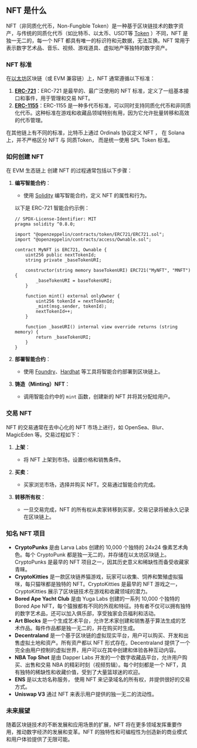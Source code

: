 ## NFT 是什么

NFT（非同质化代币，Non-Fungible Token）是一种基于区块链技术的数字资产，与传统的同质化代币（如比特币、以太币、USDT等 [Token](https://learnblockchain.cn/tags/Token?map=EVM) ）不同，NFT 是独一无二的，每一个 NFT 都具有唯一的标识符和元数据，无法互换。NFT 常用于表示数字艺术品、音乐、视频、游戏道具、虚拟地产等独特的数字资产。



### NFT 标准

在[以太坊](https://learnblockchain.cn/tags/以太坊?map=EVM)区块链（或 EVM 兼容链）上，NFT 通常遵循以下标准：

1. **[ERC-721](https://learnblockchain.cn/tags/ERC721?map=EVM)**：ERC-721 是最早的、最广泛使用的 NFT 标准，定义了一组基本接口和事件，用于管理和交易 NFT。
2. **[ERC-1155](https://learnblockchain.cn/tags/ERC1155?map=EVM)**：ERC-1155 是一种多代币标准，可以同时支持同质化代币和非同质化代币。这种标准在游戏和收藏品领域特别有用，因为它允许批量转移和高效的代币管理。

在其他链上有不同的标准，比特币上通过 Ordinals 协议定义 NFT ， 在 Solana 上，并不严格区分 NFT 与 同质Token， 而是统一使用 SPL Token 标准。 



### 如何创建 NFT

在 EVM 生态链上 创建 NFT 的过程通常包括以下步骤：

1. **编写智能合约**：
   - 使用 [Solidity](https://learnblockchain.cn/tags/Solidity?map=EVM) 编写智能合约，定义 NFT 的属性和行为。
   
    以下是 ERC-721 智能合约示例：
   ```solidity
   // SPDX-License-Identifier: MIT
   pragma solidity ^0.8.0;
   
   import "@openzeppelin/contracts/token/ERC721/ERC721.sol";
   import "@openzeppelin/contracts/access/Ownable.sol";
   
   contract MyNFT is ERC721, Ownable {
       uint256 public nextTokenId;
       string private _baseTokenURI;
   
       constructor(string memory baseTokenURI) ERC721("MyNFT", "MNFT") {
           _baseTokenURI = baseTokenURI;
       }
   
       function mint() external onlyOwner {
           uint256 tokenId = nextTokenId;
           _mint(msg.sender, tokenId);
           nextTokenId++;
       }
   
       function _baseURI() internal view override returns (string memory) {
           return _baseTokenURI;
       }
   }
   ```

2. **部署智能合约**：
   - 使用 [Foundry](https://learnblockchain.cn/tags/Foundry?map=EVM)、[Hardhat](https://learnblockchain.cn/tags/Hardhat?map=EVM) 等工具将智能合约部署到区块链上。

3. **铸造（Minting）NFT**：
   - 调用智能合约中的 `mint` 函数，创建新的 NFT 并将其分配给用户。

### 交易 NFT

NFT 的交易通常在去中心化的 NFT 市场上进行，如 OpenSea、Blur、MagicEden 等。交易过程如下：

1. **上架**：
   - 将 NFT 上架到市场，设置价格和销售条件。

2. **买卖**：
   - 买家浏览市场，选择并购买 NFT。交易通过智能合约完成。

3. **转移所有权**：
   - 一旦交易完成，NFT 的所有权从卖家转移到买家，交易记录将被永久记录在区块链上。



### 知名 NFT 项目

* **CryptoPunks** 是由 Larva Labs 创建的 10,000 个独特的 24x24 像素艺术角色。每个 CryptoPunk 都是独一无二的，并存储在以太坊区块链上。CryptoPunks 是最早的 NFT 项目之一，因其历史意义和稀缺性而备受收藏家青睐。
* **CryptoKitties** 是一款区块链养猫游戏，玩家可以收集、饲养和繁殖虚拟猫咪，每只猫咪都是独特的 NFT。CryptoKitties 是最早的 NFT 游戏之一，CryptoKitties 展示了区块链技术在游戏和收藏领域的潜力。
* **Bored Ape Yacht Club** 是由 Yuga Labs 创建的一系列 10,000 个独特的 Bored Ape NFT，每个猿猴都有不同的外观和特征。持有者不仅可以拥有独特的数字艺术品，还可以加入俱乐部，享受独家会员福利和活动。
* **Art Blocks** 是一个生成艺术平台，允许艺术家创建和销售基于算法生成的艺术作品。每件作品都是独一无二的，并在购买时生成。
* **Decentraland** 是一个基于区块链的虚拟现实平台，用户可以购买、开发和出售虚拟土地和资产。所有资产都以 NFT 形式存在。Decentraland 提供了一个完全由用户控制的虚拟世界，用户可以在其中创建和体验各种互动内容。
* **NBA Top Shot** 是由 Dapper Labs 开发的一个数字收藏品平台，允许用户购买、出售和交易 NBA 的精彩时刻（视频剪辑）。每个时刻都是一个 NFT，具有独特的稀缺性和收藏价值，受到了大量篮球迷的欢迎。
* **ENS** 是以太坊名称服务， 使用 NFT 来记录域名的所有权，并提供很好的交易方式。
* **Uniswap V3** 通过 NFT 来表示用户提供的独一无二的流动性。



### 未来展望

随着区块链技术的不断发展和应用场景的扩展，NFT 将在更多领域发挥重要作用，推动数字经济的发展和变革。NFT 的独特性和可编程性为创造新的商业模式和用户体验提供了无限可能。

